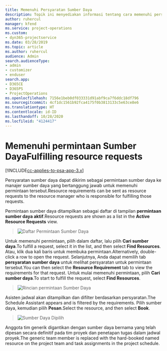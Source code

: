 ```yaml
---
title: Memenuhi Persyaratan Sumber Daya
description: Topik ini menyediakan informasi tentang cara memenuhi persyaratan sumber daya.
author: ruhercul
manager: kfend
ms.service: project-operations
ms.custom:
- dyn365-projectservice
ms.date: 03/28/2019
ms.topic: article
ms.author: ruhercul
audience: Admin
search.audienceType:
- admin
- customizer
- enduser
search.app:
- D365CE
- D365PS
- ProjectOperations
ms.openlocfilehash: 7156e1beb0df033331d91abf9ca7f6ddc18df796
ms.sourcegitcommit: 4cf1dc1561b92fca4175f0b3813133c5e63ce8e6
ms.translationtype: HT
ms.contentlocale: id-ID
ms.lasthandoff: 10/28/2020
ms.locfileid: "4124417"
---
```

# <a name="fulfilling-resource-requests"></a><span data-ttu-id="7f738-103">Memenuhi permintaan Sumber Daya</span><span class="sxs-lookup"><span data-stu-id="7f738-103">Fulfilling resource requests</span></span>

[!INCLUDE[cc-applies-to-psa-app-3.x](../includes/cc-applies-to-psa-app-3x.md)]

<span data-ttu-id="7f738-104">Persyaratan sumber daya dapat dikirim sebagai permintaan sumber daya ke manajer sumber daya yang bertanggung jawab untuk memenuhi permintaan tersebut.</span><span class="sxs-lookup"><span data-stu-id="7f738-104">Resource requirements can be sent as resource requests to the resource manager who is responsible for fulfilling those requests.</span></span>

<span data-ttu-id="7f738-105">Permintaan sumber daya ditampilkan sebagai daftar di tampilan **permintaan sumber daya aktif**.</span><span class="sxs-lookup"><span data-stu-id="7f738-105">Resource requests are shown as a list in the **Active Resource Requests** view.</span></span>

> ![Daftar Permintaan Sumber Daya](media/Resource-Management-image59.png)

<span data-ttu-id="7f738-107">Untuk memenuhi permintaan, pilih dalam daftar, lalu pilih **Cari sumber daya**.</span><span class="sxs-lookup"><span data-stu-id="7f738-107">To fulfill a request, select it in the list, and then select **Find Resources**.</span></span> <span data-ttu-id="7f738-108">Atau, klik dua kali baris untuk membuka permintaan.</span><span class="sxs-lookup"><span data-stu-id="7f738-108">Alternatively, double-click a row to open the request.</span></span> <span data-ttu-id="7f738-109">Selanjutnya, Anda dapat memilih tab **persyaratan sumber daya** untuk melihat persyaratan untuk permintaan tersebut.</span><span class="sxs-lookup"><span data-stu-id="7f738-109">You can then select the **Resource Requirement** tab to view the requirements for that request.</span></span> <span data-ttu-id="7f738-110">Untuk mulai memenuhi permintaan, pilih **Cari sumber daya**.</span><span class="sxs-lookup"><span data-stu-id="7f738-110">To start to fulfill the request, select **Find Resources**.</span></span>

> ![Rincian permintaan Sumber Daya](media/Resource-Management-image60.png)

<span data-ttu-id="7f738-112">Asisten jadwal akan ditampilkan dan difilter berdasarkan persyaratan.</span><span class="sxs-lookup"><span data-stu-id="7f738-112">The Schedule Assistant appears and is filtered by the requirements.</span></span> <span data-ttu-id="7f738-113">Pilih sumber daya, kemudian pilih **Pesan**.</span><span class="sxs-lookup"><span data-stu-id="7f738-113">Select the resource, and then select **Book**.</span></span>

> ![Sumber Daya Dipilih](media/Resource-Management-image61.png)

<span data-ttu-id="7f738-115">Anggota tim generik digantikan dengan sumber daya bernama yang telah dipesan secara definitif pada tim proyek dan penetapan tugas dalam jadwal proyek.</span><span class="sxs-lookup"><span data-stu-id="7f738-115">The generic team member is replaced with the hard-booked named resource on the project team and task assignments in the project schedule.</span></span>
